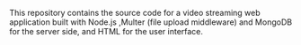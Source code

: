 This repository contains the source code for a video streaming web application built with Node.js ,Multer (file upload middleware) and MongoDB for the server side, and HTML for the user interface.

